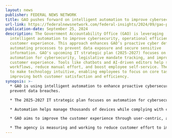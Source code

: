 ```yaml
---
layout: news
publisher: FEDERAL NEWS NETWORK
title: GAO pushes forward on intelligent automation to improve cybersecurity, CX
url-link: https://federalnewsnetwork.com/federal-insights/2024/09/gao-pushes-forward-on-intelligent-automation-to-improve-cybersecurity-cx/
publication-date: September 25, 2024
description: The Government Accountability Office (GAO) is leveraging
  intelligent automation to improve cybersecurity, operational efficiency, and
  customer experience. This approach enhances GAO’s proactive cyber defense,
  automating processes to prevent data exposure and secure sensitive
  information. GAO's upcoming IT strategic plan (2025-2027) focuses on
  automation for cybersecurity, legislative mandate tracking, and improved
  customer experience. Tools like chatbots and AI-driven editors help streamline
  workflows, reduce manual effort, and boost employee self-service. The goal is
  to make technology intuitive, enabling employees to focus on core tasks while
  improving both customer satisfaction and efficiency.
synopsis: >-
  * GAO is using intelligent automation to enhance proactive cybersecurity and
  prevent data breaches.

  * The 2025-2027 IT strategic plan focuses on automation for cybersecurity and legislative tracking.

  * Automation helps manage thousands of devices while complying with cybersecurity mandates.

  * GAO aims to improve the customer experience through user-centric, automated systems.

  * The agency is measuring and working to reduce customer effort to improve mission outcomes.
---
```

